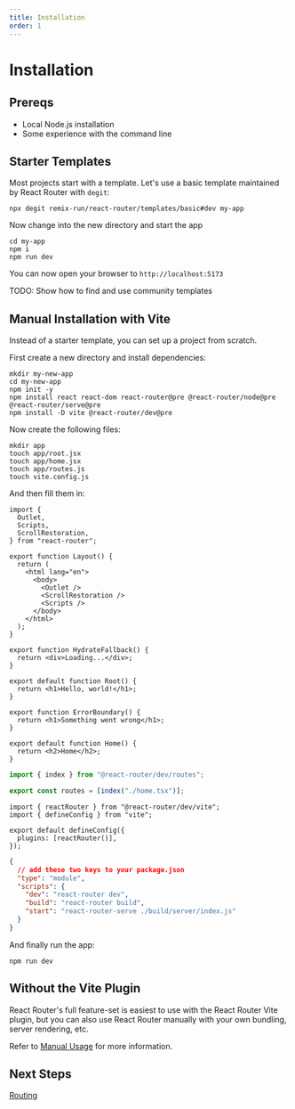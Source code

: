 ```yaml
---
title: Installation
order: 1
---
```


# Installation

## Prereqs

- Local Node.js installation
- Some experience with the command line

## Starter Templates

Most projects start with a template. Let's use a basic template maintained by React Router with `degit`:

```shellscript nonumber
npx degit remix-run/react-router/templates/basic#dev my-app
```

Now change into the new directory and start the app

```shellscript nonumber
cd my-app
npm i
npm run dev
```

You can now open your browser to `http://localhost:5173`

TODO: Show how to find and use community templates

## Manual Installation with Vite

Instead of a starter template, you can set up a project from scratch.

First create a new directory and install dependencies:

```shellscript nonumber
mkdir my-new-app
cd my-new-app
npm init -y
npm install react react-dom react-router@pre @react-router/node@pre @react-router/serve@pre
npm install -D vite @react-router/dev@pre
```

Now create the following files:

```shellscript nonumber
mkdir app
touch app/root.jsx
touch app/home.jsx
touch app/routes.js
touch vite.config.js
```

And then fill them in:

```tsx filename=app/root.jsx
import {
  Outlet,
  Scripts,
  ScrollRestoration,
} from "react-router";

export function Layout() {
  return (
    <html lang="en">
      <body>
        <Outlet />
        <ScrollRestoration />
        <Scripts />
      </body>
    </html>
  );
}

export function HydrateFallback() {
  return <div>Loading...</div>;
}

export default function Root() {
  return <h1>Hello, world!</h1>;
}

export function ErrorBoundary() {
  return <h1>Something went wrong</h1>;
}
```

```tsx filename=app/home.jsx
export default function Home() {
  return <h2>Home</h2>;
}
```

```ts filename=app/routes.js
import { index } from "@react-router/dev/routes";

export const routes = [index("./home.tsx")];
```

```tsx filename=vite.config.js
import { reactRouter } from "@react-router/dev/vite";
import { defineConfig } from "vite";

export default defineConfig({
  plugins: [reactRouter()],
});
```

```json filename=package.json
{
  // add these two keys to your package.json
  "type": "module",
  "scripts": {
    "dev": "react-router dev",
    "build": "react-router build",
    "start": "react-router-serve ./build/server/index.js"
  }
}
```

And finally run the app:

```shellscript nonumber
npm run dev
```

## Without the Vite Plugin

React Router's full feature-set is easiest to use with the React Router Vite plugin, but you can also use React Router manually with your own bundling, server rendering, etc.

Refer to [Manual Usage][manual_usage] for more information.

## Next Steps

[Routing](./routing)

[manual_usage]: ../misc/manual-usage
